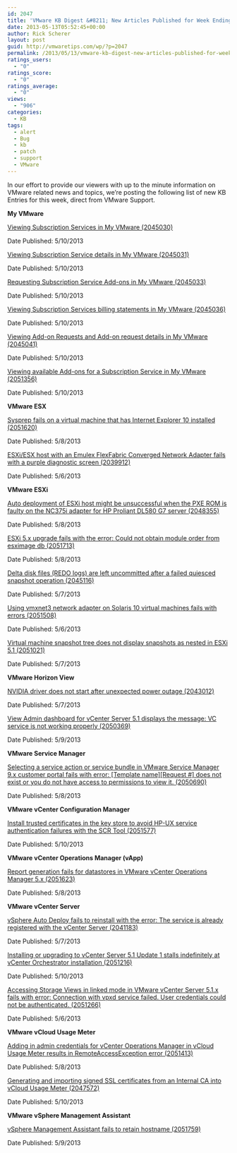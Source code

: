 ```yaml
---
id: 2047
title: 'VMware KB Digest &#8211; New Articles Published for Week Ending 5/11/13'
date: 2013-05-13T05:52:45+00:00
author: Rick Scherer
layout: post
guid: http://vmwaretips.com/wp/?p=2047
permalink: /2013/05/13/vmware-kb-digest-new-articles-published-for-week-ending-51113/
ratings_users:
  - "0"
ratings_score:
  - "0"
ratings_average:
  - "0"
views:
  - "906"
categories:
  - KB
tags:
  - alert
  - Bug
  - kb
  - patch
  - support
  - VMware
---
```

In our effort to provide our viewers with up to the minute information on VMware related news and topics, we&#8217;re posting the following list of new KB Entries for this week, direct from VMware Support.

**<!--more-->My VMware**

<a href="http://kb.vmware.com/kb/2045030" target="_blank">Viewing Subscription Services in My VMware (2045030)</a>
  
Date Published: 5/10/2013
  
<a href="http://kb.vmware.com/kb/2045031" target="_blank">Viewing Subscription Service details in My VMware (2045031)</a>
  
Date Published: 5/10/2013
  
<a href="http://kb.vmware.com/kb/2045033" target="_blank">Requesting Subscription Service Add-ons in My VMware (2045033)</a>
  
Date Published: 5/10/2013
  
<a href="http://kb.vmware.com/kb/2045036" target="_blank">Viewing Subscription Services billing statements in My VMware (2045036)</a>
  
Date Published: 5/10/2013
  
<a href="http://kb.vmware.com/kb/2045041" target="_blank">Viewing Add-on Requests and Add-on request details in My VMware (2045041)</a>
  
Date Published: 5/10/2013
  
<a href="http://kb.vmware.com/kb/2051356" target="_blank">Viewing available Add-ons for a Subscription Service in My VMware (2051356)</a>
  
Date Published: 5/10/2013

**VMware ESX**
  
<a href="http://kb.vmware.com/kb/2051620" target="_blank">Sysprep fails on a virtual machine that has Internet Explorer 10 installed (2051620)</a>
  
Date Published: 5/8/2013
  
<a href="http://kb.vmware.com/kb/2039912" target="_blank">ESXi/ESX host with an Emulex FlexFabric Converged Network Adapter fails with a purple diagnostic screen (2039912)</a>
  
Date Published: 5/6/2013

**VMware ESXi**
  
<a href="http://kb.vmware.com/kb/2048355" target="_blank">Auto deployment of ESXi host might be unsuccessful when the PXE ROM is faulty on the NC375i adapter for HP Proliant DL580 G7 server (2048355)</a>
  
Date Published: 5/8/2013
  
<a href="http://kb.vmware.com/kb/2051713" target="_blank">ESXi 5.x upgrade fails with the error: Could not obtain module order from esximage db (2051713)</a>
  
Date Published: 5/8/2013
  
<a href="http://kb.vmware.com/kb/2045116" target="_blank">Delta disk files (REDO logs) are left uncommitted after a failed quiesced snapshot operation (2045116)</a>
  
Date Published: 5/7/2013
  
<a href="http://kb.vmware.com/kb/2051508" target="_blank">Using vmxnet3 network adapter on Solaris 10 virtual machines fails with errors (2051508)</a>
  
Date Published: 5/6/2013
  
<a href="http://kb.vmware.com/kb/2051021" target="_blank">Virtual machine snapshot tree does not display snapshots as nested in ESXi 5.1 (2051021)</a>
  
Date Published: 5/7/2013

**VMware Horizon View**
  
<a href="http://kb.vmware.com/kb/2043012" target="_blank">NVIDIA driver does not start after unexpected power outage (2043012)</a>
  
Date Published: 5/7/2013
  
<a href="http://kb.vmware.com/kb/2050369" target="_blank">View Admin dashboard for vCenter Server 5.1 displays the message: VC service is not working properly (2050369)</a>
  
Date Published: 5/9/2013

**VMware Service Manager**
  
<a href="http://kb.vmware.com/kb/2050690" target="_blank">Selecting a service action or service bundle in VMware Service Manager 9.x customer portal fails with error: [Template name][Request #] does not exist or you do not have access to permissions to view it. (2050690)</a>
  
Date Published: 5/8/2013

**VMware vCenter Configuration Manager**
  
<a href="http://kb.vmware.com/kb/2051577" target="_blank">Install trusted certificates in the key store to avoid HP-UX service authentication failures with the SCR Tool (2051577)</a>
  
Date Published: 5/10/2013

**VMware vCenter Operations Manager (vApp)**
  
<a href="http://kb.vmware.com/kb/2051623" target="_blank">Report generation fails for datastores in VMware vCenter Operations Manager 5.x (2051623)</a>
  
Date Published: 5/8/2013

**VMware vCenter Server**
  
<a href="http://kb.vmware.com/kb/2041183" target="_blank">vSphere Auto Deploy fails to reinstall with the error: The service is already registered with the vCenter Server (2041183)</a>
  
Date Published: 5/7/2013
  
<a href="http://kb.vmware.com/kb/2051216" target="_blank">Installing or upgrading to vCenter Server 5.1 Update 1 stalls indefinitely at vCenter Orchestrator installation (2051216)</a>
  
Date Published: 5/10/2013
  
<a href="http://kb.vmware.com/kb/2051266" target="_blank">Accessing Storage Views in linked mode in VMware vCenter Server 5.1.x fails with error: Connection with vpxd service failed. User credentials could not be authenticated. (2051266)</a>
  
Date Published: 5/6/2013

**VMware vCloud Usage Meter**
  
<a href="http://kb.vmware.com/kb/2051413" target="_blank">Adding in admin credentials for vCenter Operations Manager in vCloud Usage Meter results in RemoteAccessException error (2051413)</a>
  
Date Published: 5/8/2013
  
<a href="http://kb.vmware.com/kb/2047572" target="_blank">Generating and importing signed SSL certificates from an Internal CA into vCloud Usage Meter (2047572)</a>
  
Date Published: 5/10/2013

**VMware vSphere Management Assistant**
  
<a href="http://kb.vmware.com/kb/2051759" target="_blank">vSphere Management Assistant fails to retain hostname (2051759)</a>
  
Date Published: 5/9/2013

<div class="feedflare">
</div>